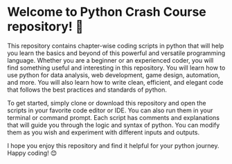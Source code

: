 # Welcome to Python Crash Course repository! 🎉

This repository contains chapter-wise coding scripts in python that will help you learn the basics and beyond of this powerful and versatile programming language. Whether you are a beginner or an experienced coder, you will find something useful and interesting in this repository. You will learn how to use python for data analysis, web development, game design, automation, and more. You will also learn how to write clean, efficient, and elegant code that follows the best practices and standards of python.

To get started, simply clone or download this repository and open the scripts in your favorite code editor or IDE. You can also run them in your terminal or command prompt. Each script has comments and explanations that will guide you through the logic and syntax of python. You can modify them as you wish and experiment with different inputs and outputs.

I hope you enjoy this repository and find it helpful for your python journey. Happy coding! 😊
